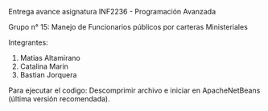 Entrega avance asignatura INF2236 - Programación Avanzada 

Grupo n° 15: Manejo de Funcionarios públicos por carteras Ministeriales

Integrantes:
  1. Matias Altamirano
  2. Catalina Marin
  3. Bastian Jorquera

Para ejecutar el codigo: Descomprimir archivo e iniciar en ApacheNetBeans (última versión recomendada).
